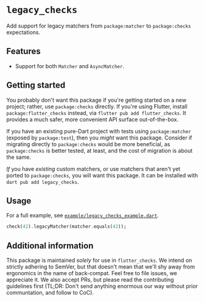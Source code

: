 # `legacy_checks`

Add support for legacy matchers from `package:matcher` to `package:checks` expectations.

## Features

- Support for both `Matcher` and `AsyncMatcher`.

## Getting started

You probably don't want this package if you're getting started on a new project;
rather, use `package:checks` directly.
If you're using Flutter, install `package:flutter_checks` instead, via `flutter pub add flutter_checks`.
It provides a much safer, more convenient API surface out-of-the-box.

If you have an existing pure-Dart project with tests using `package:matcher` (exposed by `package:test`),
then you _might_ want this package.
Consider if migrating directly to `package:checks` would be more beneficial,
as `package:checks` is better tested, at least, and the cost of migration is about the same.

_If_ you have _existing_ custom matchers, or use matchers that aren't yet ported to `package:checks`,
you will want this package.
It can be installed with `dart pub add legacy_checks`.

## Usage

For a full example, see [`example/legacy_checks_example.dart`](./example/legacy_checks_example.dart).

```dart
check(42).legacyMatcher(matcher.equals(42));
```

## Additional information

This package is maintained _solely_ for use in `flutter_checks`.
We intend on strictly adhering to SemVer,
but that doesn't mean that we'll shy away from ergonomics in the name of back-compat.
Feel free to file issues, we appreciate it.
We also accept PRs, but please read the contributing guidelines first
(TL;DR: Don't send anything enormous our way without prior communtation, and follow to CoC).
